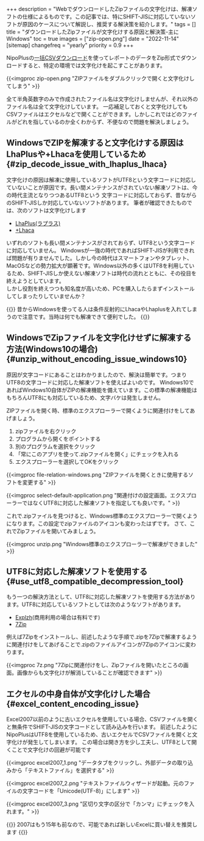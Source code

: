 +++
description = "WebでダウンロードしたZipファイルの文字化けは、解凍ソフトの仕様によるものです。この記事では、特にSHIFT-JISに対応していないソフトが原因のケースについて解説し、推奨する解決策を紹介します。"
tags = []
title = "ダウンロードしたZipファイルが文字化けする原因と解決策-主にWindows"
toc = true
images = ["zip-open.png"]
date = "2022-11-14"
[sitemap]
  changefreq = "yearly"
  priority = 0.9
+++

NipoPlusの[一括CSVダウンロード](/docs/manual/analytics/csv/)を使ってレポートのデータをZip形式でダウンロードすると、特定の環境では文字化けを起こすことがあります。

{{<imgproc zip-open.png "ZIPファイルをダブルクリックで開くと文字化けしてしまう" >}}

全て半角英数字のみで作成されたファイル名は文字化けしませんが、それ以外のファイル名は全て文字化けしています。
一応補足しておくと文字化けしてもCSVファイルはエクセルなどで開くことができます。しかしこれではどのファイルがどれを指しているのか全くわからず、不便なので問題を解決しましょう。

## WindowsでZIPを解凍すると文字化けする原因はLhaPlusや+Lhacaを使用しているため{#zip_decode_issue_with_lhaplus_lhaca}

文字化けの原因は解凍に使用しているソフトがUTF8という文字コードに対応していないことが原因です。長い間メンテナンスがされていない解凍ソフトは、今の時代主流となりつつあるUTF8という
文字コードに対応しておらず、昔ながらのSHIFT-JISしか対応していないソフトがあります。
筆者が確認できたものでは、次のソフトは文字化けします

- [LhaPlus(ラプラス)](https://forest.watch.impress.co.jp/library/software/lhaplus/)
- [+Lhaca](https://forest.watch.impress.co.jp/library/software/pluslhaca/)

いずれのソフトも長い間メンテナンスがされておらず、UTF8という文字コードに対応していません。
Windowsが一強の時代であればSHIFT-JISが利用できれば問題が有りませんでした。しかし今の時代はスマートフォンやタブレット、MacOSなどの勢力拡大が顕著です。Windows以外の多くはUTF8を利用しているため、SHIFT-JISしか使えない解凍ソフトは時代の流れとともに、その役目を終えようとしています。  
しかし役割を終えつつも知名度が高いため、PCを購入したらまずインストールしてしまったりしていませんか？

{{<alice pos="right" icon="pc">}}
昔からWindowsを使ってる人は条件反射的にLhacaやLhaplusを入れてしまうので注意です。当時は何でも解凍できて便利でした。
{{</alice>}}

## WindowsでZipファイルを文字化けせずに解凍する方法(Windows10の場合){#unzip_without_encoding_issue_windows10}

原因が文字コードにあることはわかりましたので、解決は簡単です。つまりUTF8の文字コードに対応した解凍ソフトを使えばよいのです。
Windows10であればWindows10自体がZIPの解凍機能を備えています。この標準の解凍機能はもちろんUTF8にも対応しているため、文字バケは発生しません。

ZIPファイルを開く時、標準のエクスプローラーで開くように関連付けをしてあげましょう。

1. zipファイルを右クリック
1. プログラムから開くをポイントする
1. 別のプログラムを選択をクリック
1. 「常にこのアプリを使って.zipファイルを開く」にチェックを入れる
1. エクスプローラーを選択してOKをクリック

{{<imgproc file-relation-windows.png "ZIPファイルを開くときに使用するソフトを変更する" >}}

{{<imgproc select-default-application.png "関連付けの設定画面。エクスプローラーではなくUTF8に対応した解凍ソフトを指定しても良いです。" >}}

これで.zipファイルを見つけると、Windows標準のエクスプローラーで開くようになります。この設定でzipファイルのアイコンも変わったはずです。
さて、これでZipファイルを開いてみましょう。

{{<imgproc unzip.png "Windows標準のエクスプローラーで解凍ができました" >}}

## UTF8に対応した解凍ソフトを使用する{#use_utf8_compatible_decompression_tool}

もう一つの解決方法として、UTF8に対応した解凍ソフトを使用する方法があります。UTF8に対応しているソフトとしては次のようなソフトがあります。

- [Explzh](https://www.ponsoftware.com/)(商用利用の場合は有料です)
- [7Zip](https://sevenzip.osdn.jp/)

例えば7Zipをインストールし、前述したような手順で.zipを7Zipで解凍するように関連付けをしてあげることで.zipのファイルアイコンが7Zipのアイコンに変わります。

{{<imgproc 7z.png "7Zipに関連付けをし、Zipファイルを開いたところの画面。画像からも文字化けが解消していることが確認できます" >}}

## エクセルの中身自体が文字化けした場合{#excel_content_encoding_issue}

Excel2007以前のように古いエクセルを使用している場合、CSVファイルを開くと無条件でSHIFT-JISの文字コードとして読み込みを行います。
前述したようにNipoPlusはUTF8を使用しているため、古いエクセルでCSVファイルを開くと文字化けが発生してしまいます。
この場合は開き方を少し工夫し、UTF8として開くことで文字化けの回避が可能です

{{<imgproc excel2007_1.png "データタブをクリックし、外部データの取り込みから「テキストファイル」を選択する" >}}

{{<imgproc excel2007_2.png "テキストファイルウィザードが起動。元のファイルの文字コードを「Unicode(UTF-8)」にします" >}}

{{<imgproc excel2007_3.png "区切り文字の区分で「カンマ」にチェックを入れます。" >}}

{{<alice pos="right" icon="ok">}}
2007はもう15年も前なので、可能であれば新しいExcelに買い替えを推奨します
{{</alice>}}
